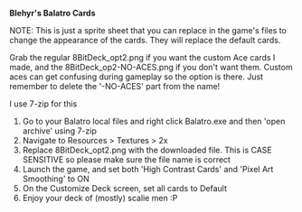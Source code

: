 **Blehyr's Balatro Cards**

NOTE: This is just a sprite sheet that you can replace in the game's files to change the appearance of the cards. They will replace the default cards.

Grab the regular 8BitDeck_opt2.png if you want the custom Ace cards I made, and the 8BitDeck_op2-NO-ACES.png if you don't want them. Custom aces can get confusing during gameplay so the option is there. Just remember to delete the '-NO-ACES' part from the name!

I use 7-zip for this
1. Go to your Balatro local files and right click Balatro.exe and then 'open archive' using 7-zip
2. Navigate to Resources > Textures > 2x
3. Replace 8BitDeck_opt2.png with the downloaded file. This is CASE SENSITIVE so please make sure the file name is correct
4. Launch the game, and set both 'High Contrast Cards' and 'Pixel Art Smoothing' to ON
5. On the Customize Deck screen, set all cards to Default
6. Enjoy your deck of (mostly) scalie men :P
